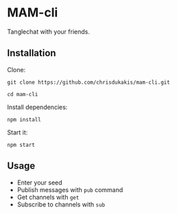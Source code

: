 # MAM-cli

Tanglechat with your friends.

## Installation

Clone:
```
git clone https://github.com/chrisdukakis/mam-cli.git

cd mam-cli

```

Install dependencies:
```
npm install
```

Start it:
```
npm start
```

## Usage

- Enter your seed
- Publish messages with `pub` command
- Get channels with `get`
- Subscribe to channels with `sub`
